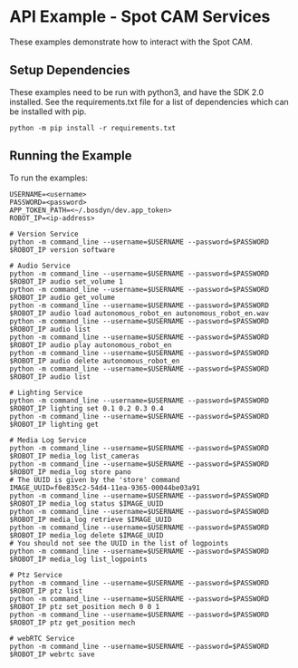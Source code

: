 <!--
Copyright (c) 2020 Boston Dynamics, Inc.  All rights reserved.

Downloading, reproducing, distributing or otherwise using the SDK Software
is subject to the terms and conditions of the Boston Dynamics Software
Development Kit License (20191101-BDSDK-SL).
-->

# API Example - Spot CAM Services

These examples demonstrate how to interact with the Spot CAM.

## Setup Dependencies
These examples need to be run with python3, and have the SDK 2.0 installed. See the requirements.txt file for a list of dependencies which can be installed with pip.
```
python -m pip install -r requirements.txt
```

## Running the Example
To run the examples:
```
USERNAME=<username>
PASSWORD=<password>
APP_TOKEN_PATH=<~/.bosdyn/dev.app_token>
ROBOT_IP=<ip-address>

# Version Service
python -m command_line --username=$USERNAME --password=$PASSWORD $ROBOT_IP version software

# Audio Service
python -m command_line --username=$USERNAME --password=$PASSWORD $ROBOT_IP audio set_volume 1
python -m command_line --username=$USERNAME --password=$PASSWORD $ROBOT_IP audio get_volume
python -m command_line --username=$USERNAME --password=$PASSWORD $ROBOT_IP audio load autonomous_robot_en autonomous_robot_en.wav
python -m command_line --username=$USERNAME --password=$PASSWORD $ROBOT_IP audio list
python -m command_line --username=$USERNAME --password=$PASSWORD $ROBOT_IP audio play autonomous_robot_en
python -m command_line --username=$USERNAME --password=$PASSWORD $ROBOT_IP audio delete autonomous_robot_en
python -m command_line --username=$USERNAME --password=$PASSWORD $ROBOT_IP audio list

# Lighting Service
python -m command_line --username=$USERNAME --password=$PASSWORD $ROBOT_IP lighting set 0.1 0.2 0.3 0.4
python -m command_line --username=$USERNAME --password=$PASSWORD $ROBOT_IP lighting get

# Media Log Service
python -m command_line --username=$USERNAME --password=$PASSWORD $ROBOT_IP media_log list_cameras
python -m command_line --username=$USERNAME --password=$PASSWORD $ROBOT_IP media_log store pano
# The UUID is given by the 'store' command
IMAGE_UUID=f0e835c2-54d4-11ea-9365-00044be03a91
python -m command_line --username=$USERNAME --password=$PASSWORD $ROBOT_IP media_log status $IMAGE_UUID
python -m command_line --username=$USERNAME --password=$PASSWORD $ROBOT_IP media_log retrieve $IMAGE_UUID
python -m command_line --username=$USERNAME --password=$PASSWORD $ROBOT_IP media_log delete $IMAGE_UUID
# You should not see the UUID in the list of logpoints
python -m command_line --username=$USERNAME --password=$PASSWORD $ROBOT_IP media_log list_logpoints

# Ptz Service
python -m command_line --username=$USERNAME --password=$PASSWORD $ROBOT_IP ptz list
python -m command_line --username=$USERNAME --password=$PASSWORD $ROBOT_IP ptz set_position mech 0 0 1
python -m command_line --username=$USERNAME --password=$PASSWORD $ROBOT_IP ptz get_position mech

# webRTC Service
python -m command_line --username=$USERNAME --password=$PASSWORD $ROBOT_IP webrtc save
```
